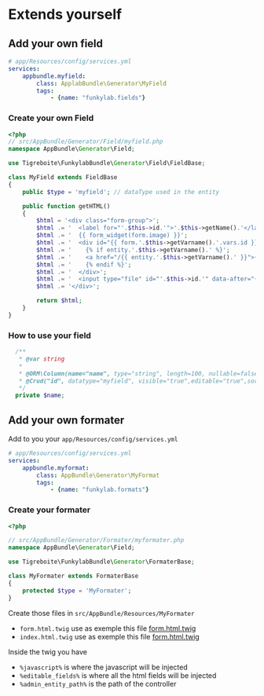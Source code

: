 #  Extends yourself

## Add your own field

```yaml
# app/Resources/config/services.yml
services:
    appbundle.myfield:
        class: ApplabBundle\Generator\MyField
        tags:
            - {name: "funkylab.fields"}
```

### Create your own Field 

```php
<?php
// src/AppBundle/Generator/Field/myfield.php
namespace AppBundle\Generator\Field;

use Tigreboite\FunkylabBundle\Generator\Field\FieldBase;

class MyField extends FieldBase
{
    public $type = 'myfield'; // dataType used in the entity

    public function getHTML()
    {
        $html = '<div class="form-group">';
        $html .= '  <label for="'.$this->id.'">'.$this->getName().'</label>';
        $html .= '  {{ form_widget(form.image) }}';
        $html .= '  <div id="{{ form.'.$this->getVarname().'.vars.id }}-preview">';
        $html .= '    {% if entity.'.$this->getVarname().' %}';
        $html .= '    <a href="/{{ entity.'.$this->getVarname().' }}">{{ entity.'.$this->getVarname().' }}</a>';
        $html .= '    {% endif %}';
        $html .= '  </div>';
        $html .= '  <input type="file" id="'.$this->id.'" data-after="{{ form.'.$this->getVarname().'.vars.id }}" name="file" class="'.$this->class.'" data-url="{{ path(\''.$this->getOptions()['path'].'_upload\') }}" />';
        $html .= '</div>';

        return $html;
    }
}

```

### How to use your field

```php
  /**
   * @var string
   *
   * @ORM\Column(name="name", type="string", length=100, nullable=false)
   * @Crud("id", datatype="myfield", visible="true",editable="true",sortable="false")
   */
  private $name;
```


## Add your own formater

Add to you your `app/Resources/config/services.yml` 

```yaml
# app/Resources/config/services.yml
services:
    appbundle.myformat:
        class: AppBundle\Generator\MyFormat
        tags:
            - {name: "funkylab.formats"}
```

### Create your formater

```php
<?php

// src/AppBundle/Generator/Formater/myformater.php
namespace AppBundle\Generator\Field;

use Tigreboite\FunkylabBundle\Generator\FormaterBase;

class MyFormater extends FormaterBase
{
    protected $type = 'MyFormater';
}

```

Create those files in `src/AppBundle/Resources/MyFormater`
- `form.html.twig` use as exemple this file [form.html.twig](../../Generator/Resources/views/Datagrid/form.html.twig)
- `index.html.twig` use as exemple this file [form.html.twig](../../Generator/Resources/views/Datagrid/index.html.twig)

Inside the twig you have 
- `%javascript%` is where the javascript will be injected
- `%editable_fields%` is where all the html fields will be injected
- `%admin_entity_path%` is the path of the controller 



